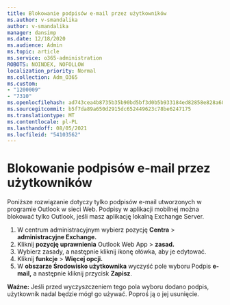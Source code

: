 ```yaml
---
title: Blokowanie podpisów e-mail przez użytkowników
ms.author: v-smandalika
author: v-smandalika
manager: dansimp
ms.date: 12/18/2020
ms.audience: Admin
ms.topic: article
ms.service: o365-administration
ROBOTS: NOINDEX, NOFOLLOW
localization_priority: Normal
ms.collection: Adm_O365
ms.custom:
- "1200009"
- "7310"
ms.openlocfilehash: ad743cea4b8735b35b90bd5bf3d0b5b933184ed82858e828a68beb2ca2f8270c
ms.sourcegitcommit: b5f7da89a650d2915dc652449623c78be6247175
ms.translationtype: MT
ms.contentlocale: pl-PL
ms.lasthandoff: 08/05/2021
ms.locfileid: "54103562"
---
```

# <a name="block-user-made-email-signatures"></a>Blokowanie podpisów e-mail przez użytkowników

Poniższe rozwiązanie dotyczy tylko podpisów e-mail utworzonych w programie Outlook w sieci Web. Podpisy w aplikacji mobilnej można blokować tylko Outlook, jeśli masz aplikację lokalną Exchange Server.

1. W centrum administracyjnym wybierz pozycję **Centra**  >  **administracyjne Exchange.**
2. Kliknij **pozycję uprawnienia** Outlook Web App  >  **zasad.**
3. Wybierz zasady, a następnie kliknij ikonę ołówka, aby je edytować.
4. Kliknij **funkcje**  >  **Więcej opcji.**
5. W **obszarze Środowisko użytkownika** wyczyść pole wyboru Podpis **e-mail,** a następnie kliknij przycisk **Zapisz**.

**Ważne:** Jeśli przed wyczyszczeniem tego pola wyboru dodano podpis, użytkownik nadal będzie mógł go używać. Poproś ją o jej usunięcie.

